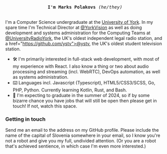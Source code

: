 <p align="center">
  <samp><strong>I'm Marks Polakovs</strong> <em>(he/they)</em></samp>
  <br/><br/>
  
I'm a Computer Science undergraduate at the <a href='https://www.york.ac.uk/'>University of York</a>. In my spare time I'm Technical Director at [@YorkVision](https://github.com/YorkVision) as well as doing development and systems administration for the Computing Teams at <a href="https://github.com/UniversityRadioYork">@UniversityRadioYork</a>, the UK's oldest independent legal radio station, and a href="https://github.com/ystv">@ystv</a>, the UK's oldest student television station.
  
</p>

- 🛠 I'm primarily interested in full-stack web development, with most of my experience with React. I also know a thing or two about audio processing and streaming (incl. WebRTC), DevOps automation, as well as systems administration.
- ⌨️ Languages incl. Javascript (Typescript), HTML5/CSS3/SCSS, Go, PHP, Python. Currently learning Kotlin, Rust, and Bash.
- 💬 I'm expecting to graduate in the summer of 2024, so if by some bizarre chance you have jobs that will still be open then please get in touch! If not, watch this space.

<h3>Getting in touch</h3>

Send me an email to the address on my GitHub profile. Please include the name of the capital of Slovenia somewhere in your email, so I know you're not a robot and give you my full, undivided attention. (Or you are a robot that's achieved sentience, in which case I'm even more interested.)

